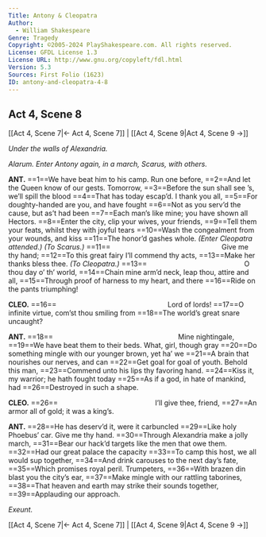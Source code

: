```yaml
---
Title: Antony & Cleopatra
Author: 
  - William Shakespeare
Genre: Tragedy
Copyright: ©2005-2024 PlayShakespeare.com. All rights reserved.
License: GFDL License 1.3
License URL: http://www.gnu.org/copyleft/fdl.html
Version: 5.3
Sources: First Folio (1623)
ID: antony-and-cleopatra-4-8
---
```


## Act 4, Scene 8
[[Act 4, Scene 7|← Act 4, Scene 7]] | [[Act 4, Scene 9|Act 4, Scene 9 →]]

*Under the walls of Alexandria.*

*Alarum. Enter Antony again, in a march, Scarus, with others.*

**ANT.**
==1==We have beat him to his camp. Run one before,
==2==And let the Queen know of our gests. Tomorrow,
==3==Before the sun shall see ’s, we’ll spill the blood
==4==That has today escap’d. I thank you all,
==5==For doughty-handed are you, and have fought
==6==Not as you serv’d the cause, but as’t had been
==7==Each man’s like mine; you have shown all Hectors.
==8==Enter the city, clip your wives, your friends,
==9==Tell them your feats, whilst they with joyful tears
==10==Wash the congealment from your wounds, and kiss
==11==The honor’d gashes whole.
*(Enter Cleopatra attended.)*
*(To Scarus.)*
==11==                Give me thy hand;
==12==To this great fairy I’ll commend thy acts,
==13==Make her thanks bless thee.
*(To Cleopatra.)*
==13==              O thou day o’ th’ world,
==14==Chain mine arm’d neck, leap thou, attire and all,
==15==Through proof of harness to my heart, and there
==16==Ride on the pants triumphing!

**CLEO.**
==16==                Lord of lords!
==17==O infinite virtue, com’st thou smiling from
==18==The world’s great snare uncaught?

**ANT.**
==18==                  Mine nightingale,
==19==We have beat them to their beds. What, girl, though gray
==20==Do something mingle with our younger brown, yet ha’ we
==21==A brain that nourishes our nerves, and can
==22==Get goal for goal of youth. Behold this man,
==23==Commend unto his lips thy favoring hand.
==24==Kiss it, my warrior; he hath fought today
==25==As if a god, in hate of mankind, had
==26==Destroyed in such a shape.

**CLEO.**
==26==              I’ll give thee, friend,
==27==An armor all of gold; it was a king’s.

**ANT.**
==28==He has deserv’d it, were it carbuncled
==29==Like holy Phoebus’ car. Give me thy hand.
==30==Through Alexandria make a jolly march,
==31==Bear our hack’d targets like the men that owe them.
==32==Had our great palace the capacity
==33==To camp this host, we all would sup together,
==34==And drink carouses to the next day’s fate,
==35==Which promises royal peril. Trumpeters,
==36==With brazen din blast you the city’s ear,
==37==Make mingle with our rattling taborines,
==38==That heaven and earth may strike their sounds together,
==39==Applauding our approach.

*Exeunt.*

[[Act 4, Scene 7|← Act 4, Scene 7]] | [[Act 4, Scene 9|Act 4, Scene 9 →]]